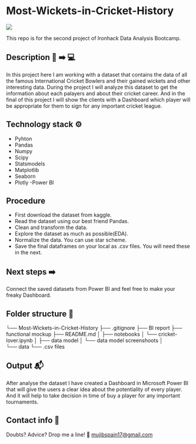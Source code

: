 # Most-Wickets-in-Cricket-History

![](https://images.hindustantimes.com/rf/image_size_630x354/HT/p2/2019/10/22/Pictures/bangladesh-2019-india-icc-cricket-world-cup_0276d158-f473-11e9-a1e4-7f5be0e43c85.jpg)

This repo is for the second project of Ironhack Data Analysis Bootcamp. 


## Description 🔎 ➡️ 💻

In this project here I am working with a dataset that contains the data of all the famous International Cricket Bowlers and their gained wickets and other interesting data.
During the project I will analyze this dataset to get the information about each palayers and about their cricket career. And in the final of this project I will show the clients with a Dashboard which player will be appropriate for them to sign for any important cricket league.


## Technology stack ⚙

- Pyhton 
- Pandas 
- Numpy 
- Scipy
- Statsmodels
- Matplotlib
- Seaborn
- Plotly
-Power BI

## Procedure

- First download the dataset from kaggle. 
- Read the dataset using our best friend Pandas.
- Clean and transform the data.
- Explore the dataset as much as possible(EDA).
- Normalize the data. You can use star scheme.
- Save the final dataframes on your local as .csv files. You will need these in the next.

## Next steps ➡️

Connect the saved datasets from Power BI and feel free to make your freaky Dashboard.


## Folder structure 📁

└── Most-Wickets-in-Cricket-History
    ├── .gitignore
    ├──  BI report
    ├── functional mockup
    ├── README.md
    │ 
    ├── notebooks
    │  └── cricket-lover.ipynb 
    │ 
    ├── data model
    │   └── data model screenshoots
    │   
    └── data
        └── .csv files


## Output 📬

After analyse the dataset I have created a Dashboard in Microsoft Power BI that will give the users a clear idea about the potentiality of every player. And it will help to take decision in time of buy a player for any important tournaments.

## Contact info 💌
Doubts? Advice? Drop me a line! 🤗 mujibspain17@gmail.com


